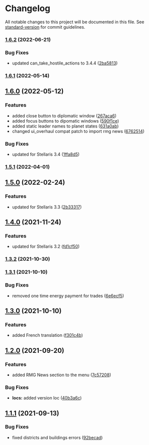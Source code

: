 # Changelog

All notable changes to this project will be documented in this file. See [standard-version](https://github.com/conventional-changelog/standard-version) for commit guidelines.

### [1.6.2](https://github.com/The24thDS/planet_states/compare/v1.6.1...v1.6.2) (2022-06-21)


### Bug Fixes

* updated can_take_hostile_actions to 3.4.4 ([2ba5813](https://github.com/The24thDS/planet_states/commit/2ba581348ada27430bff38ae8b3de7a5dfcf53c6))

### [1.6.1](https://github.com/The24thDS/planet_states/compare/v1.6.0...v1.6.1) (2022-05-14)

## [1.6.0](https://github.com/The24thDS/planet_states/compare/v1.5.1...v1.6.0) (2022-05-12)


### Features

* added close button to diplomatic window ([267aca6](https://github.com/The24thDS/planet_states/commit/267aca6027d15320d31cb8b5cb903c7e73fbdc1b))
* added focus buttons to dipomatic windows ([590f1ce](https://github.com/The24thDS/planet_states/commit/590f1ce27255ca4f220647ec2f53f4a3f373c74e))
* added static leader names to planet states ([631a0ab](https://github.com/The24thDS/planet_states/commit/631a0ab85256422d39581a1cc0b639719181754f))
* changed ui_overhaul compat patch to import rmg news ([6762514](https://github.com/The24thDS/planet_states/commit/67625148b2b2ee63ddeac0cd531a96bf4094fe66))


### Bug Fixes

* updated for Stellaris 3.4 ([1ffa8d5](https://github.com/The24thDS/planet_states/commit/1ffa8d55d12fa3a25941f254e291169ff51e8c3a))

### [1.5.1](https://github.com/The24thDS/planet_states/compare/v1.5.0...v1.5.1) (2022-04-01)

## [1.5.0](https://github.com/The24thDS/planet_states/compare/v1.4.0...v1.5.0) (2022-02-24)


### Features

* updated for Stellaris 3.3 ([2b33317](https://github.com/The24thDS/planet_states/commit/2b3331755be8dcf262d49514187cdcfd4a520896))

## [1.4.0](https://github.com/The24thDS/planet_states/compare/v1.3.2...v1.4.0) (2021-11-24)


### Features

* updated for Stellaris 3.2 ([fd1cf50](https://github.com/The24thDS/planet_states/commit/fd1cf507035ea12067d101b5aa0dc4bc88bd9391))

### [1.3.2](https://github.com/The24thDS/planet_states/compare/v1.3.1...v1.3.2) (2021-10-30)

### [1.3.1](https://github.com/The24thDS/planet_states/compare/v1.3.0...v1.3.1) (2021-10-10)


### Bug Fixes

* removed one time energy payment for trades ([6e6ecf5](https://github.com/The24thDS/planet_states/commit/6e6ecf5221d1e04fa6bcd972308ca88b1404473e))

## [1.3.0](https://github.com/The24thDS/planet_states/compare/v1.2.0...v1.3.0) (2021-10-10)


### Features

* added French translation ([f301c4b](https://github.com/The24thDS/planet_states/commit/f301c4b66dc666df63ab8e2b19e7567059b71462))

## [1.2.0](https://github.com/The24thDS/planet_states/compare/v1.1.1...v1.2.0) (2021-09-20)


### Features

* added RMG News section to the menu ([7c57208](https://github.com/The24thDS/planet_states/commit/7c572086166f49b0bb27e98b7a39f91882e452f7))


### Bug Fixes

* **locs:** added version loc ([40b3a6c](https://github.com/The24thDS/planet_states/commit/40b3a6cf5ce77c0105019a756dba595b8e43b3c8))

## [1.1.1](https://github.com/The24thDS/planet_states/compare/v1.0.0...v1.1.1) (2021-09-13)

### Bug Fixes

- fixed districts and buildings errors ([92becad](https://github.com/The24thDS/planet_states/commit/92becad95b766df5cc8449c18a5058e6bb4c6ab0))

